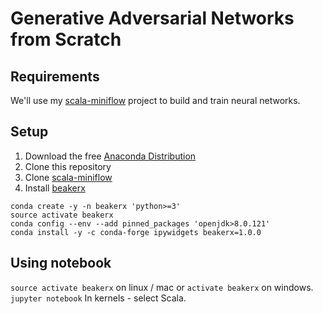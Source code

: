 #  Generative Adversarial Networks from Scratch

## Requirements

We'll use my [scala-miniflow](https://github.com/timsetsfire/scala-miniflow) project to build and train neural networks.

## Setup

1. Download the free [Anaconda Distribution](https://www.anaconda.com/download)
2. Clone this repository
3. Clone [scala-miniflow](https://github.com/timsetsfire/scala-miniflow)
4. Install [beakerx](http://beakerx.com/documentation#tutorials-and-examples)

```
conda create -y -n beakerx 'python>=3'
source activate beakerx
conda config --env --add pinned_packages 'openjdk>8.0.121'
conda install -y -c conda-forge ipywidgets beakerx=1.0.0
```

## Using notebook

`source activate beakerx` on linux / mac or `activate beakerx` on windows.  
`jupyter notebook`
In kernels - select Scala.
